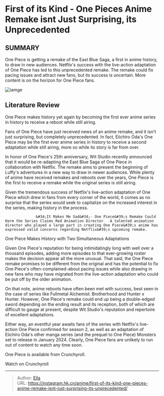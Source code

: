 # First of its Kind - One Pieces Anime Remake isnt Just Surprising, its Unprecedented


## SUMMARY 



  One Piece is getting a remake of the East Blue Saga, a first in anime history, to draw in new audiences.   Netflix&#39;s success with the live-action adaptation of One Piece has led to this unprecedented remake.   The remake could fix pacing issues and attract new fans, but its success is uncertain. More content is on the horizon for One Piece fans.  

![iamge](https://static1.srcdn.com/wordpress/wp-content/uploads/2022/11/One-Pieces-Luffy-Confused-About-Treasure.jpg)

## Literature Review

One Piece makes history yet again by becoming the first ever anime series in history to receive a reboot while still airing.




Fans of One Piece have just received news of an anime remake, and it isn&#39;t just surprising, but completely unprecedented. In fact, Eiichiro Oda&#39;s One Piece may be the first ever anime series in history to receive a second adaptation while still airing, more so while its story is far from over.




In honor of One Piece&#39;s 25th anniversary, Wit Studio recently announced that it would be re-adapting the East Blue Saga of One Piece in collaboration with Netflix. The remake aims to present the beginning of Luffy&#39;s adventures in a new way to draw in newer audiences. While plenty of anime have received remakes and reboots over the years, One Piece is the first to receive a remake while the original series is still airing.


 

Given the tremendous success of Netflix&#39;s live-action adaptation of One Piece which drew in fans from every corner of the world, it comes as no surprise that the series would seek to capitalize on the increased interest in the series, making history in the process.

                  &#34;It Makes Me Sad&#34;- One Piece&#39;s Remake Could Harm the Series Claims Red Animation Director   A talented animation director who played a large part in creating One Piece&#39;s anime has expressed valid concerns regarding Netflix&#39;s upcoming remake.   





 One Piece Makes History with Two Simultaneous Adaptations 
          

Given One Piece&#39;s reputation for being intimidatingly long with well over a thousand episodes, adding more episodes to that ever-growing roster makes the decision appear all the more unusual. That said, the One Piece remake promises to be different from the original and has the potential to fix One Piece&#39;s often-complained-about pacing issues while also drawing in new fans who may have migrated from the live-action adaptation who could be put off by the older animation.

On that note, anime reboots have often been met with success, best seen in the case of series like Fullmetal Alchemist: Brotherhood and Hunter x Hunter. However, One Piece&#39;s remake could end up being a double-edged sword depending on the ending result and its reception, both of which are difficult to gauge at present, despite Wit Studio&#39;s reputation and repertoire of excellent adaptations.




          

Either way, an eventful year awaits fans of the series with Netflix&#39;s live-action One Piece confirmed for season 2, as well as an adaptation of Eiichiro Oda&#39;s other manga series (and the prequel to One Piece) Monsters set to release in January 2024. Clearly, One Piece fans are unlikely to run out of content to watch any time soon.

One Piece is available from Crunchyroll.

Watch on Crunchyroll



---

> Author: [Ella](https://instagram.hk.cn/)  
> URL: https://instagram.hk.cn/anime/first-of-its-kind-one-pieces-anime-remake-isnt-just-surprising-its-unprecedented/  

